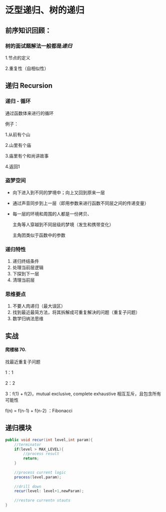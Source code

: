 # 泛型递归、树的递归

## 前序知识回顾：

### 树的面试题解法一般都是*递归*

1.节点的定义

2.重复性（自相似性）



## 递归 Recursion

### 递归 - 循环

通过函数体来进行的循环

例子：

1.从前有个山

2.山里有个庙

3.庙里有个和尚讲故事

4.返回1

### 盗梦空间

- 向下进入到不同的梦境中；向上又回到原来一层

- 通过声音同步到上一层（即用参数来进行函数不同层之间的传递变量）

- 每一层的环境和周围的人都是一份拷贝、

  主角等人穿越到不同层级的梦境（发生和携带变化）

  主角团类似于函数中的参数

### 递归特性

1. 递归终结条件
2. 处理当前层逻辑
3. 下探到下一层
4. 清理当前层

### 思维要点

1. 不要人肉递归（最大误区）
2. 找到最近最简方法，将其拆解成可重复解决的问题（重复子问题）
3. 数学归纳法思维

## 实战

#### 爬楼梯 70.

找最近重复子问题

1：1

2：2

3：f(1) + f(2)，mutual exclusive, complete exhaustive    相互互斥，且包含所有可能性

f(n) = f(n-1) + f(n-2) ：Fibonacci



## 递归模块

```java
public void recur(int level,int param){
	//terminator
	if(level > MAX_LEVEL){
		//process result
		return;
	}
	
	//process current logic
	process(level,param);
	
	//drill down
	recur(level: level+1,newParam);	
	
	//restore currentn stauts
}
```

